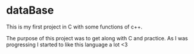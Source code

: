 # dataBase

This is my first project in C with some functions of c++.

The purpose of this project was to get along with C and practice. As I was progressing I started to like this language a lot <3
